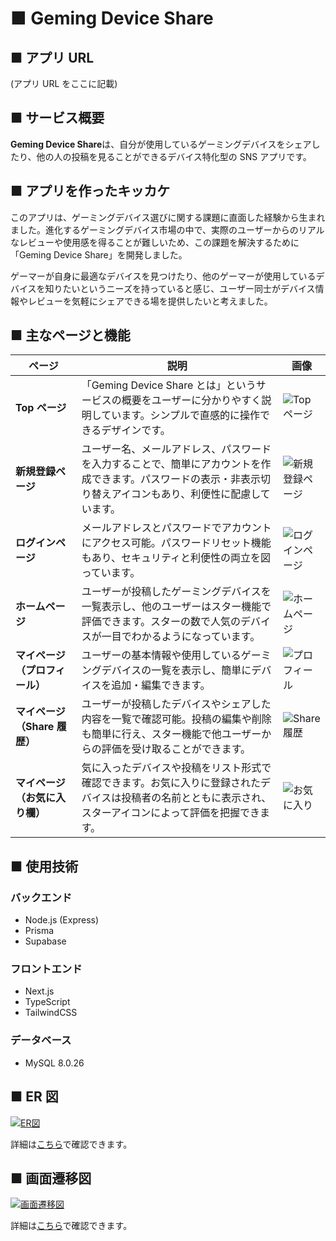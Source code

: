 # ■ Geming Device Share

## ■ アプリ URL

(アプリ URL をここに記載)

## ■ サービス概要

**Geming Device Share**は、自分が使用しているゲーミングデバイスをシェアしたり、他の人の投稿を見ることができるデバイス特化型の SNS アプリです。

## ■ アプリを作ったキッカケ

このアプリは、ゲーミングデバイス選びに関する課題に直面した経験から生まれました。進化するゲーミングデバイス市場の中で、実際のユーザーからのリアルなレビューや使用感を得ることが難しいため、この課題を解決するために「Geming Device Share」を開発しました。

ゲーマーが自身に最適なデバイスを見つけたり、他のゲーマーが使用しているデバイスを知りたいというニーズを持っていると感じ、ユーザー同士がデバイス情報やレビューを気軽にシェアできる場を提供したいと考えました。

## ■ 主なページと機能

| ページ                         | 説明                                                                                                                                                             | 画像                                                                        |
| ------------------------------ | ---------------------------------------------------------------------------------------------------------------------------------------------------------------- | --------------------------------------------------------------------------- |
| **Top ページ**                 | 「Geming Device Share とは」というサービスの概要をユーザーに分かりやすく説明しています。シンプルで直感的に操作できるデザインです。                               | ![Topページ](https://i.gyazo.com/5fb5e780115704990a9467fbb18aea53.png)      |
| **新規登録ページ**             | ユーザー名、メールアドレス、パスワードを入力することで、簡単にアカウントを作成できます。パスワードの表示・非表示切り替えアイコンもあり、利便性に配慮しています。 | ![新規登録ページ](https://i.gyazo.com/16249ae287f4b3049dc5ea8e9068efcc.png) |
| **ログインページ**             | メールアドレスとパスワードでアカウントにアクセス可能。パスワードリセット機能もあり、セキュリティと利便性の両立を図っています。                                   | ![ログインページ](https://i.gyazo.com/cf5f95936680d27cbd6bbc2d09177f9f.png) |
| **ホームページ**               | ユーザーが投稿したゲーミングデバイスを一覧表示し、他のユーザーはスター機能で評価できます。スターの数で人気のデバイスが一目でわかるようになっています。           | ![ホームページ](https://i.gyazo.com/49f9143d655fe747f068da6b0d5f9b93.png)   |
| **マイページ（プロフィール）** | ユーザーの基本情報や使用しているゲーミングデバイスの一覧を表示し、簡単にデバイスを追加・編集できます。                                                           | ![プロフィール](https://i.gyazo.com/6ad6b44e3955793512e50f5b2301b664.gif)   |
| **マイページ（Share 履歴）**   | ユーザーが投稿したデバイスやシェアした内容を一覧で確認可能。投稿の編集や削除も簡単に行え、スター機能で他ユーザーからの評価を受け取ることができます。             | ![Share履歴](https://i.gyazo.com/0de105fc999645e40324d4cb822a7eb7.png)      |
| **マイページ（お気に入り欄）** | 気に入ったデバイスや投稿をリスト形式で確認できます。お気に入りに登録されたデバイスは投稿者の名前とともに表示され、スターアイコンによって評価を把握できます。     | ![お気に入り](https://i.gyazo.com/a57bc52b2b22e04a4d7e4235553954a8.png)     |

## ■ 使用技術

### バックエンド

- Node.js (Express)
- Prisma
- Supabase

### フロントエンド

- Next.js
- TypeScript
- TailwindCSS

### データベース

- MySQL 8.0.26

## ■ ER 図

[![ER図](https://i.gyazo.com/8a2bf28901681d210a1eef870c55c4a0.png)](https://gyazo.com/8a2bf28901681d210a1eef870c55c4a0)

詳細は[こちら](https://app.diagrams.net/?src=about#G1VuTSIdLMgvtgosmCS90aHUxXr0jZjm2B)で確認できます。

## ■ 画面遷移図

[![画面遷移図](https://i.gyazo.com/50701a02cf01336ac2f2f58897cb4a31.png)](https://gyazo.com/50701a02cf01336ac2f2f58897cb4a31)

詳細は[こちら](https://www.figma.com/file/tpd5guOIGeBcx2N1hK30O4/Wireframe?node-id=0%3A1)で確認できます。
